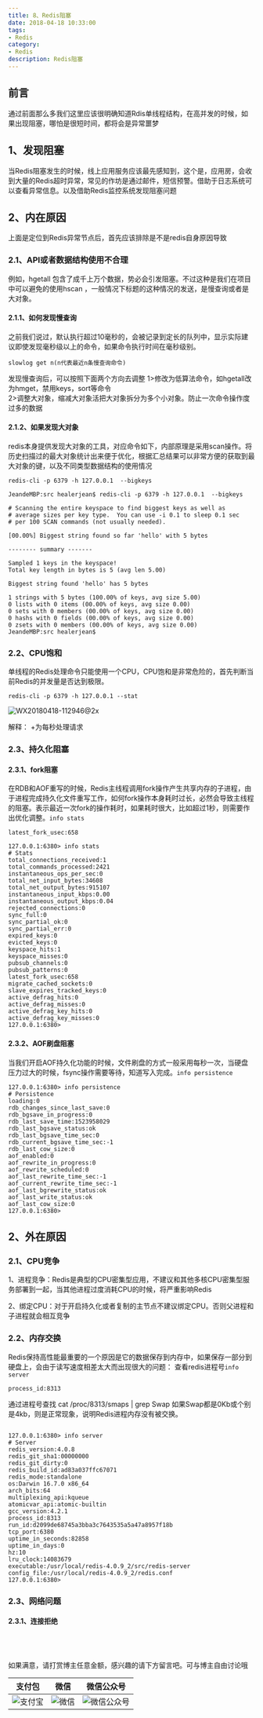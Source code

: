 ```yaml
---
title: 8、Redis阻塞
date: 2018-04-18 10:33:00
tags: 
- Redis
category: 
- Redis
description: Redis阻塞
---
```

<!-- image url 
https://raw.githubusercontent.com/HealerJean/HealerJean.github.io/master/blogImages
　　首行缩进
<font color="red">  </font>
-->

## 前言

通过前面那么多我们这里应该很明确知道Rdis单线程结构，在高并发的时候，如果出现阻塞，哪怕是很短时间，都将会是异常噩梦


## 1、发现阻塞

当Redis阻塞发生的时候，线上应用服务应该最先感知到，这个是，应用房，会收到大量的Redis超时异常，常见的作坊是通过邮件，短信预警。借助于日志系统可以查看异常信息。以及借助Redis监控系统发现阻塞问题

## 2、内在原因

上面是定位到Redis异常节点后，首先应该排除是不是redis自身原因导致

### 2.1、API或者数据结构使用不合理

例如，hgetall 包含了成千上万个数据，势必会引发阻塞。不过这种是我们在项目中可以避免的使用hscan ，一般情况下标题的这种情况的发送，是慢查询或者是大对象。

#### 2.1.1、如何发现慢查询

之前我们说过，默认执行超过10毫秒的，会被记录到定长的队列中，显示实际建议即使发现毫秒级以上的命令，如果命令执行时间在毫秒级别。

```
slowlog get n(n代表最近n条慢查询命令) 
```

发现慢查询后，可以按照下面两个方向去调整
1>修改为低算法命令，如hgetall改为hmget，禁用keys，sort等命令<br/>
2>调整大对象，缩减大对象活把大对象拆分为多个小对象。防止一次命令操作度过多的数据


#### 2.1.2、如果发现大对象

redis本身提供发现大对象的工具，对应命令如下，内部原理是采用scan操作。将历史扫描过的最大对象统计出来便于优化，根据汇总结果可以非常方便的获取到最大对象的键，以及不同类型数据结构的使用情况

```
redis-cli -p 6379 -h 127.0.0.1  --bigkeys
```

```
JeandeMBP:src healerjean$ redis-cli -p 6379 -h 127.0.0.1  --bigkeys

# Scanning the entire keyspace to find biggest keys as well as
# average sizes per key type.  You can use -i 0.1 to sleep 0.1 sec
# per 100 SCAN commands (not usually needed).

[00.00%] Biggest string found so far 'hello' with 5 bytes

-------- summary -------

Sampled 1 keys in the keyspace!
Total key length in bytes is 5 (avg len 5.00)

Biggest string found 'hello' has 5 bytes

1 strings with 5 bytes (100.00% of keys, avg size 5.00)
0 lists with 0 items (00.00% of keys, avg size 0.00)
0 sets with 0 members (00.00% of keys, avg size 0.00)
0 hashs with 0 fields (00.00% of keys, avg size 0.00)
0 zsets with 0 members (00.00% of keys, avg size 0.00)
JeandeMBP:src healerjean$ 
```


### 2.2、CPU饱和

单线程的Redis处理命令只能使用一个CPU，CPU饱和是非常危险的，首先判断当前Redis的并发量是否达到极限。


```
redis-cli -p 6379 -h 127.0.0.1 --stat
```

![WX20180418-112946@2x](https://raw.githubusercontent.com/HealerJean/HealerJean.github.io/master/blogImages/WX20180418-112946@2x.png)

解释：
+为每秒处理请求 


### 2.3、持久化阻塞

#### 2.3.1、fork阻塞

在RDB和AOF重写的时候，Redis主线程调用fork操作产生共享内存的子进程，由于进程完成持久化文件重写工作，如何fork操作本身耗时过长，必然会导致主线程的阻塞。表示最近一次fork的操作耗时，如果耗时很大，比如超过1秒，则需要作出优化调整。`info stats`

```
latest_fork_usec:658
```

```
127.0.0.1:6380> info stats
# Stats
total_connections_received:1
total_commands_processed:2421
instantaneous_ops_per_sec:0
total_net_input_bytes:34608
total_net_output_bytes:915107
instantaneous_input_kbps:0.00
instantaneous_output_kbps:0.04
rejected_connections:0
sync_full:0
sync_partial_ok:0
sync_partial_err:0
expired_keys:0
evicted_keys:0
keyspace_hits:1
keyspace_misses:0
pubsub_channels:0
pubsub_patterns:0
latest_fork_usec:658
migrate_cached_sockets:0
slave_expires_tracked_keys:0
active_defrag_hits:0
active_defrag_misses:0
active_defrag_key_hits:0
active_defrag_key_misses:0
127.0.0.1:6380> 

```


#### 2.3.2、AOF刷盘阻塞

当我们开启AOF持久化功能的时候，文件刷盘的方式一般采用每秒一次，当硬盘压力过大的时候，fsync操作需要等待，知道写入完成。`info persistence`

```
127.0.0.1:6380> info persistence
# Persistence
loading:0
rdb_changes_since_last_save:0
rdb_bgsave_in_progress:0
rdb_last_save_time:1523958029
rdb_last_bgsave_status:ok
rdb_last_bgsave_time_sec:0
rdb_current_bgsave_time_sec:-1
rdb_last_cow_size:0
aof_enabled:0
aof_rewrite_in_progress:0
aof_rewrite_scheduled:0
aof_last_rewrite_time_sec:-1
aof_current_rewrite_time_sec:-1
aof_last_bgrewrite_status:ok
aof_last_write_status:ok
aof_last_cow_size:0
127.0.0.1:6380> 

```


## 2、外在原因
### 2.1、CPU竞争
1、进程竞争：Redis是典型的CPU密集型应用，不建议和其他多核CPU密集型服务部署到一起，当其他进程过度消耗CPU的时候，将严重影响Redis

2、绑定CPU：对于开启持久化或者复制的主节点不建议绑定CPU。否则父进程和子进程就会相互竞争

### 2.2、内存交换
Redis保持高性能最重要的一个原因是它的数据保存到内存中，如果保存一部分到硬盘上，会由于读写速度相差太大而出现很大的问题：
查看redis进程号`info server`


```
process_id:8313
```

通过进程号查找 cat /proc/8313/smaps | grep Swap
如果Swap都是0Kb或个别是4kb，则是正常现象，说明Redis进程内存没有被交换。


```

127.0.0.1:6380> info server
# Server
redis_version:4.0.8
redis_git_sha1:00000000
redis_git_dirty:0
redis_build_id:ad83a037ffc67071
redis_mode:standalone
os:Darwin 16.7.0 x86_64
arch_bits:64
multiplexing_api:kqueue
atomicvar_api:atomic-builtin
gcc_version:4.2.1
process_id:8313
run_id:d2099de68745a3bba3c7643535a5a47a8957f18b
tcp_port:6380
uptime_in_seconds:82858
uptime_in_days:0
hz:10
lru_clock:14083679
executable:/usr/local/redis-4.0.9_2/src/redis-server
config_file:/usr/local/redis-4.0.9_2/redis.conf
127.0.0.1:6380> 
```


### 2.3、网络问题
#### 2.3.1、连接拒绝





<br/><br/><br/>
如果满意，请打赏博主任意金额，感兴趣的请下方留言吧。可与博主自由讨论哦

|支付包 | 微信|微信公众号|
|:-------:|:-------:|:------:|
|![支付宝](https://raw.githubusercontent.com/HealerJean/HealerJean.github.io/master/assets/img/tctip/alpay.jpg) | ![微信](https://raw.githubusercontent.com/HealerJean/HealerJean.github.io/master/assets/img/tctip/weixin.jpg)|![微信公众号](https://raw.githubusercontent.com/HealerJean/HealerJean.github.io/master/assets/img/my/qrcode_for_gh_a23c07a2da9e_258.jpg)|




<!-- Gitalk 评论 start  -->

<link rel="stylesheet" href="https://unpkg.com/gitalk/dist/gitalk.css">
<script src="https://unpkg.com/gitalk@latest/dist/gitalk.min.js"></script> 
<div id="gitalk-container"></div>    
 <script type="text/javascript">
    var gitalk = new Gitalk({
		clientID: `1d164cd85549874d0e3a`,
		clientSecret: `527c3d223d1e6608953e835b547061037d140355`,
		repo: `HealerJean.github.io`,
		owner: 'HealerJean',
		admin: ['HealerJean'],
		id: 'Ip2gonEKmcd6mZdw',
    });
    gitalk.render('gitalk-container');
</script> 

<!-- Gitalk end -->

